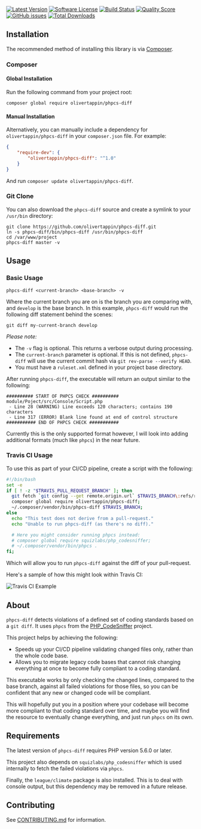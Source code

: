 [![Latest Version](https://img.shields.io/github/tag/olivertappin/phpcs-diff.svg?style=flat&label=release)](https://github.com/olivertappin/phpcs-diff/tags)
[![Software License](https://img.shields.io/badge/license-MIT-brightgreen.svg?style=flat)](LICENSE.md)
[![Build Status](https://travis-ci.org/olivertappin/phpcs-diff.svg?branch=master)](https://travis-ci.org/olivertappin/phpcs-diff)
[![Quality Score](https://img.shields.io/scrutinizer/g/olivertappin/phpcs-diff.svg?style=flat)](https://scrutinizer-ci.com/g/olivertappin/phpcs-diff)
[![GitHub issues](https://img.shields.io/github/issues/olivertappin/phpcs-diff.svg)](https://github.com/olivertappin/phpcs-diff/issues)
[![Total Downloads](https://img.shields.io/packagist/dt/olivertappin/phpcs-diff.svg?style=flat)](https://packagist.org/packages/olivertappin/phpcs-diff)

## Installation

The recommended method of installing this library is via [Composer](https://getcomposer.org/).

### Composer

#### Global Installation

Run the following command from your project root:

    composer global require olivertappin/phpcs-diff

#### Manual Installation

Alternatively, you can manually include a dependency for `olivertappin/phpcs-diff` in your `composer.json` file. For example:

```json
{
    "require-dev": {
        "olivertappin/phpcs-diff": "^1.0"
    }
}
```

And run `composer update olivertappin/phpcs-diff`.

### Git Clone

You can also download the `phpcs-diff` source and create a symlink to your `/usr/bin` directory:

    git clone https://github.com/olivertappin/phpcs-diff.git
    ln -s phpcs-diff/bin/phpcs-diff /usr/bin/phpcs-diff
    cd /var/www/project
    phpcs-diff master -v

## Usage

### Basic Usage

```shell
phpcs-diff <current-branch> <base-branch> -v
```

Where the current branch you are on is the branch you are comparing with, and `develop` is the base branch. In this example, `phpcs-diff` would run the following diff statement behind the scenes:

```shell
git diff my-current-branch develop
```

_Please note:_
- The `-v` flag is optional. This returns a verbose output during processing.
- The `current-branch` parameter is optional. If this is not defined, `phpcs-diff` will use the current commit hash via `git rev-parse --verify HEAD`.
- You must have a `ruleset.xml` defined in your project base directory.

After running `phpcs-diff`, the executable will return an output similar to the following:

```
########## START OF PHPCS CHECK ##########
module/Poject/src/Console/Script.php
 - Line 28 (WARNING) Line exceeds 120 characters; contains 190 characters
 - Line 317 (ERROR) Blank line found at end of control structure
########### END OF PHPCS CHECK ###########
```

Currently this is the only supported format however, I will look into adding additional formats (much like `phpcs`) in the near future.

### Travis CI Usage

To use this as part of your CI/CD pipeline, create a script with the following:

```bash
#!/bin/bash
set -e
if [ ! -z "$TRAVIS_PULL_REQUEST_BRANCH" ]; then
  git fetch `git config --get remote.origin.url` $TRAVIS_BRANCH\:refs/remotes/origin/$TRAVIS_BRANCH;
  composer global require olivertappin/phpcs-diff;
  ~/.composer/vendor/bin/phpcs-diff $TRAVIS_BRANCH;
else
  echo "This test does not derive from a pull-request."
  echo "Unable to run phpcs-diff (as there's no diff)."

  # Here you might consider running phpcs instead:
  # composer global require squizlabs/php_codesniffer;
  # ~/.composer/vendor/bin/phpcs .
fi;
```

Which will allow you to run `phpcs-diff` against the diff of your pull-request.

Here's a sample of how this might look within Travis CI:

![Travis CI Example](https://user-images.githubusercontent.com/9773040/70551339-43bcfc00-1b6f-11ea-90c7-bc660e8dea28.png)

## About
`phpcs-diff` detects violations of a defined set of coding standards based on a `git diff`. It uses `phpcs` from the [PHP_CodeSniffer](https://github.com/squizlabs/PHP_CodeSniffer) project.

This project helps by achieving the following:
- Speeds up your CI/CD pipeline validating changed files only, rather than the whole code base.
- Allows you to migrate legacy code bases that cannot risk changing everything at once to become fully compliant to a coding standard.

This executable works by only checking the changed lines, compared to the base branch, against all failed violations for those files, so you can be confident that any new or changed code will be compliant.

This will hopefully put you in a position where your codebase will become more compliant to that coding standard over time, and maybe you will find the resource to eventually change everything, and just run `phpcs` on its own.

## Requirements

The latest version of `phpcs-diff` requires PHP version 5.6.0 or later.

This project also depends on `squizlabs/php_codesniffer` which is used internally to fetch the failed violations via `phpcs`.

Finally, the `league/climate` package is also installed. This is to deal with console output, but this dependency may be removed in a future release.

## Contributing

See [CONTRIBUTING.md](CONTRIBUTING.md) for information.
